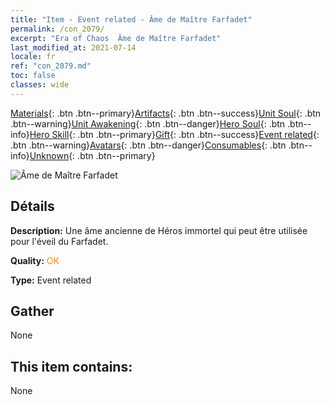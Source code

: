 ```yaml
---
title: "Item - Event related - Âme de Maître Farfadet"
permalink: /con_2079/
excerpt: "Era of Chaos  Âme de Maître Farfadet"
last_modified_at: 2021-07-14
locale: fr
ref: "con_2079.md"
toc: false
classes: wide
---
```

 [Materials](/ItemsFR/){: .btn .btn--primary}[Artifacts](/ItemsFR/Artifacts/){: .btn .btn--success}[Unit Soul](/ItemsFR/UnitSoul/){: .btn .btn--warning}[Unit Awakening](/ItemsFR/UnitAwakening/){: .btn .btn--danger}[Hero Soul](/ItemsFR/HeroSoul/){: .btn .btn--info}[Hero Skill](/ItemsFR/HeroSkill/){: .btn .btn--primary}[Gift](/ItemsFR/Gift/){: .btn .btn--success}[Event related](/ItemsFR/Events/){: .btn .btn--warning}[Avatars](/ItemsFR/Avatars/){: .btn .btn--danger}[Consumables](/ItemsFR/Consumables/){: .btn .btn--info}[Unknown](/ItemsFR/Unknown/){: .btn .btn--primary}

 ![Âme de Maître Farfadet](/images/t/juexing_909.jpg)

## Détails
 **Description:** Une âme ancienne de Héros immortel qui peut être utilisée pour l'éveil du Farfadet.

 **Quality:** <span style="color: #FF8C00">OK</span>

 **Type:** Event related

## Gather

  None

## This item contains:

  None

